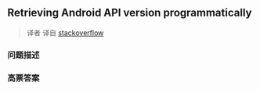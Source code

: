 ## Retrieving Android API version programmatically

> 译者 译自 [stackoverflow](http://stackoverflow.com/questions/3423754/retrieving-android-api-version-programmatically) 

### 问题描述 

### 高票答案 

